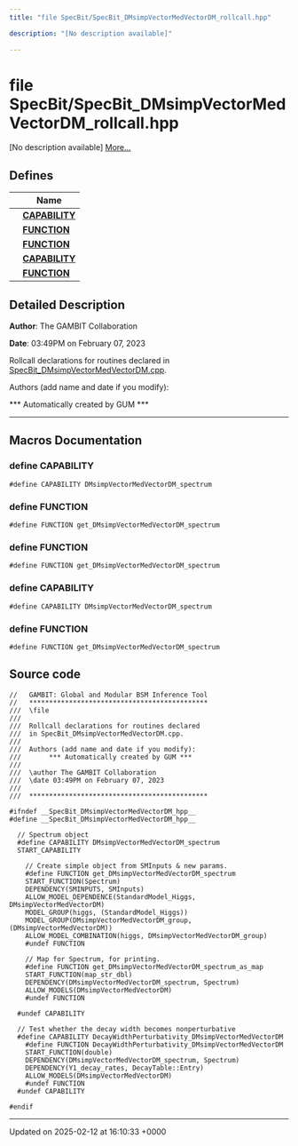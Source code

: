 ```yaml
---
title: "file SpecBit/SpecBit_DMsimpVectorMedVectorDM_rollcall.hpp"

description: "[No description available]"

---
```


# file SpecBit/SpecBit_DMsimpVectorMedVectorDM_rollcall.hpp

[No description available] [More...](#detailed-description)

## Defines

|                | Name           |
| -------------- | -------------- |
|  | **[CAPABILITY](/documentation/code/files/specbit__dmsimpvectormedvectordm__rollcall_8hpp/#define-capability)**  |
|  | **[FUNCTION](/documentation/code/files/specbit__dmsimpvectormedvectordm__rollcall_8hpp/#define-function)**  |
|  | **[FUNCTION](/documentation/code/files/specbit__dmsimpvectormedvectordm__rollcall_8hpp/#define-function)**  |
|  | **[CAPABILITY](/documentation/code/files/specbit__dmsimpvectormedvectordm__rollcall_8hpp/#define-capability)**  |
|  | **[FUNCTION](/documentation/code/files/specbit__dmsimpvectormedvectordm__rollcall_8hpp/#define-function)**  |

## Detailed Description


**Author**: The GAMBIT Collaboration 

**Date**: 03:49PM on February 07, 2023

Rollcall declarations for routines declared in [SpecBit_DMsimpVectorMedVectorDM.cpp](/documentation/code/files/specbit__dmsimpvectormedvectordm_8cpp/#file-src-specbit-dmsimpvectormedvectordm-cpp).

Authors (add name and date if you modify): 

 *** Automatically created by GUM *** 


------------------




## Macros Documentation

### define CAPABILITY

```
#define CAPABILITY DMsimpVectorMedVectorDM_spectrum
```


### define FUNCTION

```
#define FUNCTION get_DMsimpVectorMedVectorDM_spectrum
```


### define FUNCTION

```
#define FUNCTION get_DMsimpVectorMedVectorDM_spectrum
```


### define CAPABILITY

```
#define CAPABILITY DMsimpVectorMedVectorDM_spectrum
```


### define FUNCTION

```
#define FUNCTION get_DMsimpVectorMedVectorDM_spectrum
```


## Source code

```
//   GAMBIT: Global and Modular BSM Inference Tool
//   *********************************************
///  \file
///
///  Rollcall declarations for routines declared 
///  in SpecBit_DMsimpVectorMedVectorDM.cpp.
///
///  Authors (add name and date if you modify):    
///       *** Automatically created by GUM ***     
///                                                
///  \author The GAMBIT Collaboration             
///  \date 03:49PM on February 07, 2023
///                                                
///  ********************************************* 

#ifndef __SpecBit_DMsimpVectorMedVectorDM_hpp__
#define __SpecBit_DMsimpVectorMedVectorDM_hpp__

  // Spectrum object
  #define CAPABILITY DMsimpVectorMedVectorDM_spectrum
  START_CAPABILITY

    // Create simple object from SMInputs & new params.
    #define FUNCTION get_DMsimpVectorMedVectorDM_spectrum
    START_FUNCTION(Spectrum)
    DEPENDENCY(SMINPUTS, SMInputs)
    ALLOW_MODEL_DEPENDENCE(StandardModel_Higgs, DMsimpVectorMedVectorDM)
    MODEL_GROUP(higgs, (StandardModel_Higgs))
    MODEL_GROUP(DMsimpVectorMedVectorDM_group, (DMsimpVectorMedVectorDM))
    ALLOW_MODEL_COMBINATION(higgs, DMsimpVectorMedVectorDM_group)
    #undef FUNCTION

    // Map for Spectrum, for printing.
    #define FUNCTION get_DMsimpVectorMedVectorDM_spectrum_as_map
    START_FUNCTION(map_str_dbl)
    DEPENDENCY(DMsimpVectorMedVectorDM_spectrum, Spectrum)
    ALLOW_MODELS(DMsimpVectorMedVectorDM)
    #undef FUNCTION

  #undef CAPABILITY

  // Test whether the decay width becomes nonperturbative
  #define CAPABILITY DecayWidthPerturbativity_DMsimpVectorMedVectorDM
    #define FUNCTION DecayWidthPerturbativity_DMsimpVectorMedVectorDM
    START_FUNCTION(double)
    DEPENDENCY(DMsimpVectorMedVectorDM_spectrum, Spectrum)
    DEPENDENCY(Y1_decay_rates, DecayTable::Entry)
    ALLOW_MODELS(DMsimpVectorMedVectorDM)
    #undef FUNCTION
  #undef CAPABILITY

#endif
```


-------------------------------

Updated on 2025-02-12 at 16:10:33 +0000
